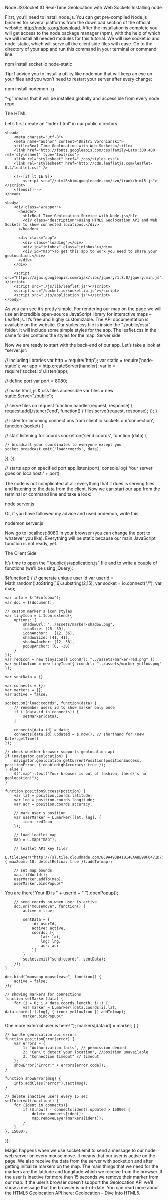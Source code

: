 
Node JS/Socket IO  Real-Time Geolocation with Web Sockets
Installing node

First, you’ll need to install node.js. You can get pre-compiled Node.js binaries for several platforms from the download section of the official website: http://nodejs.org/download.
After the installation is complete you will get access to the node package manager (npm), with the help of which we will install all needed modules for this tutorial. We will use socket.io and node-static, which will serve all the client side files with ease. Go to the directory of your app and run this command in your terminal or command line:

npm install socket.io node-static

Tip: I advice you to install a utility like nodemon that will keep an eye on your files and you won’t need to restart your server after every change:

npm install nodemon -g

“-g” means that it will be installed globally and accessible from every node repo.

The HTML

Let’s first create an “index.html” in our public directory.

<!doctype html>
<html>

	<head>
		<meta charset="utf-8">
		<meta name="author" content="Dmitri Voronianski">
		<title>Real-Time Geolocation with Web Sockets</title>
		<link href='http://fonts.googleapis.com/css?family=Lato:300,400' rel='stylesheet' type='text/css'>
		<link rel="stylesheet" href="./css/styles.css">
		<link rel="stylesheet" href="http://cdn.leafletjs.com/leaflet-0.4/leaflet.css" />

		<!--[if lt IE 9]>
			<script src="//html5shim.googlecode.com/svn/trunk/html5.js"></script>
		<![endif]-->
	</head>

	<body>
		<div class="wrapper">
		  <header>
		  	<h1>Real-Time Geolocation Service with Node.js</h1>
		  	<div class="description">Using HTML5 Geolocation API and Web Sockets to show connected locations.</div>
		  </header>

		  <div class="app">
		  	<div class="loading"></div>
		  	<div id="infobox" class="infobox"></div>
		  	<div id="map">To get this app to work you need to share your geolocation.</div>
		  </div>
		</div>

		<script src="https://ajax.googleapis.com/ajax/libs/jquery/1.8.0/jquery.min.js"></script>
		<script src="./js/lib/leaflet.js"></script>
		<script src="/socket.io/socket.io.js"></script>
		<script src="./js/application.js"></script>
	</body>

</html>

As you can see it’s pretty simple. For rendering our map on the page we will use an incredible open-source JavaScript library for interactive maps – Leaflet.js. It’s free and highly customizable. The API documentation is available on the website. Our styles.css file is inside the “./public/css/” folder. It will include some simple styles for the app. The leaflet.css in the same folder contains the styles for the map.
Server side

Now we are ready to start with the back-end of our app. Let’s take a look at “server.js”:

// including libraries
var http = require('http');
var static = require('node-static');
var app = http.createServer(handler);
var io = require('socket.io').listen(app);

// define port
var port = 8080;

// make html, js & css files accessible
var files = new static.Server('./public');

// serve files on request
function handler(request, response) {
	request.addListener('end', function() {
		files.serve(request, response);
	});
}

// listen for incoming connections from client
io.sockets.on('connection', function (socket) {

  // start listening for coords
  socket.on('send:coords', function (data) {

  	// broadcast your coordinates to everyone except you
  	socket.broadcast.emit('load:coords', data);
  });
});

// starts app on specified port
app.listen(port);
console.log('Your server goes on localhost:' + port);

The code is not complicated at all; everything that it does is serving files and listening to the data from the client. Now we can start our app from the terminal or command line and take a look:

node server.js

Or, if you have followed my advice and used nodemon, write this:

nodemon server.js

Now go to localhost:8080 in your browser (you can change the port to whatever you like). Everything will be static because our main JavaScript function is not ready, yet.

The Client Side

It’s time to open the “./public/js/application.js” file and to write a couple of functions (we’ll be using jQuery):

$(function() {
	// generate unique user id
	var userId = Math.random().toString(16).substring(2,15);
	var socket = io.connect("/");
	var map;

	var info = $("#infobox");
	var doc = $(document);

	// custom marker's icon styles
	var tinyIcon = L.Icon.extend({
		options: {
			shadowUrl: "../assets/marker-shadow.png",
			iconSize: [25, 39],
			iconAnchor:   [12, 36],
			shadowSize: [41, 41],
			shadowAnchor: [12, 38],
			popupAnchor: [0, -30]
		}
	});
	var redIcon = new tinyIcon({ iconUrl: "../assets/marker-red.png" });
	var yellowIcon = new tinyIcon({ iconUrl: "../assets/marker-yellow.png" });

	var sentData = {}

	var connects = {};
	var markers = {};
	var active = false;

	socket.on("load:coords", function(data) {
		// remember users id to show marker only once
		if (!(data.id in connects)) {
			setMarker(data);
		}

		connects[data.id] = data;
		connects[data.id].updated = $.now(); // shorthand for (new Date).getTime()
	});

	// check whether browser supports geolocation api
	if (navigator.geolocation) {
		navigator.geolocation.getCurrentPosition(positionSuccess, positionError, { enableHighAccuracy: true });
	} else {
		$(".map").text("Your browser is out of fashion, there\'s no geolocation!");
	}

	function positionSuccess(position) {
		var lat = position.coords.latitude;
		var lng = position.coords.longitude;
		var acr = position.coords.accuracy;

		// mark user's position
		var userMarker = L.marker([lat, lng], {
			icon: redIcon
		});

		// load leaflet map
		map = L.map("map");

		// leaflet API key tiler
		L.tileLayer("http://{s}.tile.cloudmade.com/BC9A493B41014CAABB98F0471D759707/997/256/{z}/{x}/{y}.png", { maxZoom: 18, detectRetina: true }).addTo(map);
		
		// set map bounds
		map.fitWorld();
		userMarker.addTo(map);
		userMarker.bindPopup("

You are there! Your ID is " + userId + "
").openPopup();

		// send coords on when user is active
		doc.on("mousemove", function() {
			active = true; 

			sentData = {
				id: userId,
				active: active,
				coords: [{
					lat: lat,
					lng: lng,
					acr: acr
				}]
			}
			socket.emit("send:coords", sentData);
		});
	}

	doc.bind("mouseup mouseleave", function() {
		active = false;
	});

	// showing markers for connections
	function setMarker(data) {
		for (i = 0; i < data.coords.length; i++) {
			var marker = L.marker([data.coords[i].lat, data.coords[i].lng], { icon: yellowIcon }).addTo(map);
			marker.bindPopup("

One more external user is here!
");
			markers[data.id] = marker;
		}
	}

	// handle geolocation api errors
	function positionError(error) {
		var errors = {
			1: "Authorization fails", // permission denied
			2: "Can\'t detect your location", //position unavailable
			3: "Connection timeout" // timeout
		};
		showError("Error:" + errors[error.code]);
	}

	function showError(msg) {
		info.addClass("error").text(msg);
	}

	// delete inactive users every 15 sec
	setInterval(function() {
		for (ident in connects){
			if ($.now() - connects[ident].updated > 15000) {
				delete connects[ident];
				map.removeLayer(markers[ident]);
			}
        }
    }, 15000);
});

Magic happens when we use socket.emit to send a message to our node web server on every mouse move. It means that our user is active on the page. We also receive the data from the server with socket.on and after getting initialize markers on the map. The main things that we need for the markers are the latitude and longitude which we receive from the browser. If the user is inactive for more then 15 seconds we remove their marker from our map. If the user’s browser doesn’t support the Geolocation API we’ll show a message that the browser is out-of-date. You can read more about the HTML5 Geolocation API here: Geolocation – Dive Into HTML5.

